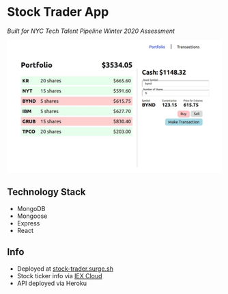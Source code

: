 # Stock Trader App

*Built for NYC Tech Talent Pipeline Winter 2020 Assessment*

![Screenshot of application](screenshot.jpg)

## Technology Stack

- MongoDB
- Mongoose
- Express
- React

## Info

- Deployed at [stock-trader.surge.sh](http://stock-trader.surge.sh/)
- Stock ticker info via [IEX Cloud](https://iexcloud.io/)
- API deployed via Heroku